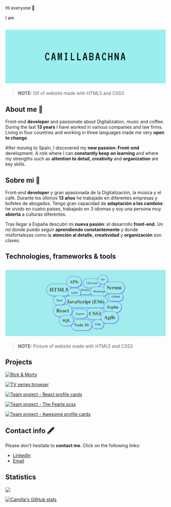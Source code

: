 Hi everyone :open_hands:

I am

<h2 align="center">
  <img src="images/camilla.gif" alt="Camilla name" width="600px" />
  <br>
</h2>

> **NOTE:** Gif of website made with HTML5 and CSS3

## About me :speech_balloon:

Front-end **developer** and passionate about Digitalization, music and coffee.
During the last **13 years** I have worked in various companies and law firms. Living in four countries and
working in three languages made me very **open to change**.

After moving to Spain, I discovered my **new passion: Front-end** development. A role where I can **constantly
keep on learning** and where my strengths such as **attention to detail, creativity** and **organization** are key
skills.

## Sobre mi :speech_balloon:

Front-end **developer** y gran apasionada de la Digitalización, la música y el café.
Durante los últimos **13 años** he trabajado en diferentes empresas y bufetes de abogados. Tengo gran
capacidad de **adaptación a los cambios**: he vivido en cuatro países, trabajado en 3 idiomas y soy una persona
muy **abierta** a culturas diferentes.

Tras llegar a España descubrí mi **nueva pasión**: el desarrollo **front-end**. Un rol donde puedo seguir
**aprendiendo constantemente** y donde misfortalezas como la **atención al detalle, creatividad** y **organización**
son claves.

## Technologies, frameworks & tools

<h2 align="center">
  <img src="images/technologies_frameworks_and_tools.png" alt="Camilla name" width="800px"/>
  <br>
</h2>

> **NOTE:** Picture of website made with HTML5 and CSS3

## Projects

[![Rick & Morty](https://github-readme-stats.vercel.app/api/pin/?username=camilla-bachna&repo=rick-and-morty&theme=cobalt)](https://github.com/camilla-bachna/rick-and-morty)

[![TV series browser](https://github-readme-stats.vercel.app/api/pin/?username=camilla-bachna&repo=tv-series-browser&theme=cobalt)](https://github.com/camilla-bachna/tv-series-browser)

[![Team project - React profile cards](https://github-readme-stats.vercel.app/api/pin/?username=camilla-bachna&repo=team-project-react-profile-cards&theme=cobalt)](https://github.com/camilla-bachna/team-project-react-profile-cards)

[![Team project - The Fearle.scss](https://github-readme-stats.vercel.app/api/pin/?username=camilla-bachna&repo=team-project-the-fearle.scss&theme=cobalt)](https://github.com/camilla-bachna/team-project-the-fearle.scss)

[![Team project - Awesome profile cards](https://github-readme-stats.vercel.app/api/pin/?username=camilla-bachna&repo=team-project-awesome-profile-cards&theme=cobalt)](https://github.com/camilla-bachna/team-project-awesome-profile-cards)

## Contact info 🖋

Please don't hesitate to **contact me**. Click on the following links:

- [LinkedIn](https://www.linkedin.com/in/camilla-bachna)
- [Email](mailto:camilla.bachna@gmail.com?subject=[GitHub])

## Statistics

<img align="center" src="https://github-readme-stats.vercel.app/api/top-langs/?username=camilla-bachna&theme=cobalt" />

[![Camilla's GitHub stats](https://github-readme-stats.vercel.app/api?username=camilla-bachna)](https://github.com/camilla-bachna/github-readme-stats)
